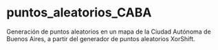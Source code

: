 # puntos_aleatorios_CABA
Generación de puntos aleatorios en un mapa de la Ciudad Autónoma de Buenos Aires, a partir del generador de puntos aleatorios XorShift.
